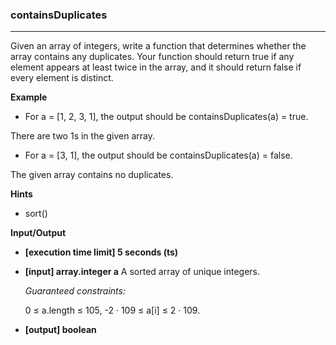 ### containsDuplicates
---
Given an array of integers, write a function that determines whether the array contains any duplicates. Your function should return true if any element appears at least twice in the array, and it should return false if every element is distinct.

**Example**
-   For a = [1, 2, 3, 1], the output should be
containsDuplicates(a) = true.

There are two 1s in the given array.

-   For a = [3, 1], the output should be
containsDuplicates(a) = false.

The given array contains no duplicates.

**Hints**
-   sort()

**Input/Output**

- **[execution time limit] 5 seconds (ts)**
- **[input] array.integer a**
    A sorted array of unique integers.

    *Guaranteed constraints:*

    0 ≤ a.length ≤ 105,
    -2 · 109 ≤ a[i] ≤ 2 · 109.

- **[output] boolean**